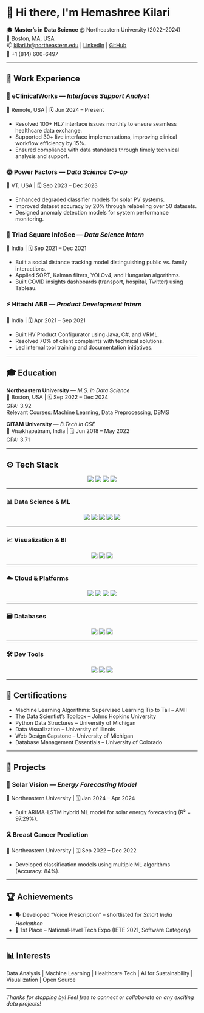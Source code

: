# 👋 Hi there, I'm Hemashree Kilari

🎓 **Master’s in Data Science** @ Northeastern University (2022–2024)  
📍 Boston, MA, USA  
📫 kilari.h@northeastern.edu | [LinkedIn](#) | [GitHub](#)  
📱 +1 (814) 600-6497  

---

## 💼 Work Experience

### 🏥 eClinicalWorks — *Interfaces Support Analyst*  
📍 Remote, USA | 🗓 Jun 2024 – Present  
- Resolved 100+ HL7 interface issues monthly to ensure seamless healthcare data exchange.  
- Supported 30+ live interface implementations, improving clinical workflow efficiency by 15%.  
- Ensured compliance with data standards through timely technical analysis and support.

### 🌞 Power Factors — *Data Science Co-op*  
📍 VT, USA | 🗓 Sep 2023 – Dec 2023  
- Enhanced degraded classifier models for solar PV systems.  
- Improved dataset accuracy by 20% through relabeling over 50 datasets.  
- Designed anomaly detection models for system performance monitoring.

### 🔐 Triad Square InfoSec — *Data Science Intern*  
📍 India | 🗓 Sep 2021 – Dec 2021  
- Built a social distance tracking model distinguishing public vs. family interactions.  
- Applied SORT, Kalman filters, YOLOv4, and Hungarian algorithms.  
- Built COVID insights dashboards (transport, hospital, Twitter) using Tableau.

### ⚡ Hitachi ABB — *Product Development Intern*  
📍 India | 🗓 Apr 2021 – Sep 2021  
- Built HV Product Configurator using Java, C#, and VRML.  
- Resolved 70% of client complaints with technical solutions.  
- Led internal tool training and documentation initiatives.

---

## 🎓 Education

**Northeastern University** — *M.S. in Data Science*  
📍 Boston, USA | 🗓 Sep 2022 – Dec 2024  
GPA: 3.92  
Relevant Courses: Machine Learning, Data Preprocessing, DBMS

**GITAM University** — *B.Tech in CSE*  
📍 Visakhapatnam, India | 🗓 Jun 2018 – May 2022  
GPA: 3.71  

---

## ⚙️ Tech Stack

<p align="center">
  <img src="https://img.shields.io/badge/Python-3670A0?style=for-the-badge&logo=python&logoColor=white"/>
  <img src="https://img.shields.io/badge/R-276DC3?style=for-the-badge&logo=r&logoColor=white"/>
  <img src="https://img.shields.io/badge/SQL-4479A1?style=for-the-badge&logo=mysql&logoColor=white"/>
  <img src="https://img.shields.io/badge/Java-ED8B00?style=for-the-badge&logo=java&logoColor=white"/>
</p>

---

### 📊 Data Science & ML

<p align="center">
  <img src="https://img.shields.io/badge/Pandas-150458?style=for-the-badge&logo=pandas&logoColor=white"/>
  <img src="https://img.shields.io/badge/Numpy-013243?style=for-the-badge&logo=numpy&logoColor=white"/>
  <img src="https://img.shields.io/badge/Scikit--learn-F7931E?style=for-the-badge&logo=scikit-learn&logoColor=white"/>
  <img src="https://img.shields.io/badge/TensorFlow-FF6F00?style=for-the-badge&logo=tensorflow&logoColor=white"/>
  <img src="https://img.shields.io/badge/Keras-D00000?style=for-the-badge&logo=keras&logoColor=white"/>
</p>

---

### 📈 Visualization & BI

<p align="center">
  <img src="https://img.shields.io/badge/Tableau-E97627?style=for-the-badge&logo=tableau&logoColor=white"/>
  <img src="https://img.shields.io/badge/Power_BI-F2C811?style=for-the-badge&logo=powerbi&logoColor=black"/>
  <img src="https://img.shields.io/badge/Seaborn-2D3F50?style=for-the-badge"/>
</p>

---

### ☁️ Cloud & Platforms

<p align="center">
  <img src="https://img.shields.io/badge/AWS-232F3E?style=for-the-badge&logo=amazonaws&logoColor=white"/>
  <img src="https://img.shields.io/badge/GCP-4285F4?style=for-the-badge&logo=googlecloud&logoColor=white"/>
  <img src="https://img.shields.io/badge/Azure-0078D4?style=for-the-badge&logo=microsoftazure&logoColor=white"/>
  <img src="https://img.shields.io/badge/Snowflake-56B9DA?style=for-the-badge&logo=snowflake&logoColor=white"/>
</p>

---

### 🗃 Databases

<p align="center">
  <img src="https://img.shields.io/badge/PostgreSQL-336791?style=for-the-badge&logo=postgresql&logoColor=white"/>
  <img src="https://img.shields.io/badge/MongoDB-47A248?style=for-the-badge&logo=mongodb&logoColor=white"/>
  <img src="https://img.shields.io/badge/DynamoDB-4053D6?style=for-the-badge&logo=amazondynamodb&logoColor=white"/>
</p>

---

### 🛠 Dev Tools

<p align="center">
  <img src="https://img.shields.io/badge/Git-F05032?style=for-the-badge&logo=git&logoColor=white"/>
  <img src="https://img.shields.io/badge/Flask-000000?style=for-the-badge&logo=flask&logoColor=white"/>
  <img src="https://img.shields.io/badge/Jupyter-F37626?style=for-the-badge&logo=jupyter&logoColor=white"/>
</p>

---

## 📜 Certifications

- Machine Learning Algorithms: Supervised Learning Tip to Tail – AMII  
- The Data Scientist’s Toolbox – Johns Hopkins University  
- Python Data Structures – University of Michigan  
- Data Visualization – University of Illinois  
- Web Design Capstone – University of Michigan  
- Database Management Essentials – University of Colorado  

---

## 🧪 Projects

### 🔆 Solar Vision — *Energy Forecasting Model*  
📍 Northeastern University | 🗓 Jan 2024 – Apr 2024  
- Built ARIMA-LSTM hybrid ML model for solar energy forecasting (R² = 97.29%).

### 🎗 Breast Cancer Prediction  
📍 Northeastern University | 🗓 Sep 2022 – Dec 2022  
- Developed classification models using multiple ML algorithms (Accuracy: 84%).

---

## 🏆 Achievements

- 🗣 Developed “Voice Prescription” – shortlisted for *Smart India Hackathon*  
- 🥇 1st Place – National-level Tech Expo (IETE 2021, Software Category)  

---

## 📊 Interests

Data Analysis | Machine Learning | Healthcare Tech | AI for Sustainability | Visualization | Open Source

---

_Thanks for stopping by! Feel free to connect or collaborate on any exciting data projects!_
